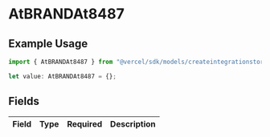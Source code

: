 # AtBRANDAt8487

## Example Usage

```typescript
import { AtBRANDAt8487 } from "@vercel/sdk/models/createintegrationstoredirectop.js";

let value: AtBRANDAt8487 = {};
```

## Fields

| Field       | Type        | Required    | Description |
| ----------- | ----------- | ----------- | ----------- |